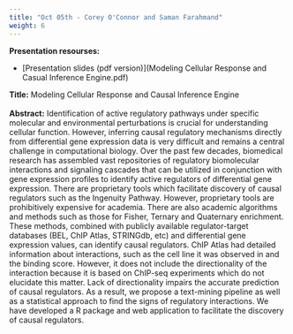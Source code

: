 ```yaml
---
title: "Oct 05th - Corey O'Connor and Saman Farahmand"
weight: 6
---
```


__Presentation resourses:__

- [Presentation slides (pdf version)](Modeling Cellular Response and Casual Inference Engine.pdf)

__Title:__ Modeling Cellular Response and Causal Inference Engine
</br>
</br>
__Abstract:__ Identification of active regulatory pathways under specific molecular and environmental perturbations is crucial for understanding cellular function. However, inferring causal regulatory mechanisms directly from differential gene expression data is very difficult and remains a central challenge in computational biology. Over the past few decades, biomedical research has assembled vast repositories of regulatory biomolecular interactions and signaling cascades that can be utilized in conjunction with gene expression profiles to identify active regulators of differential gene expression. There are proprietary tools which facilitate discovery of causal regulators such as the Ingenuity Pathway. However, proprietary tools are prohibitively expensive for academia. There are also academic algorithms and methods such as those for Fisher, Ternary and Quaternary enrichment. These methods, combined with publicly available regulator-target databases (BEL, ChIP Atlas, STRINGdb, etc) and differential gene expression values, can identify causal regulators. ChIP Atlas had detailed information about interactions, such as the cell line it was observed in and the binding score. However, it does not include the directionality of the interaction because it is based on ChIP-seq experiments which do not elucidate this matter. Lack of directionality impairs the accurate prediction of causal regulators. As a result, we propose a text-mining pipeline as well as a statistical approach to find the signs of regulatory interactions. We have developed a R package and web application to facilitate the discovery of causal regulators.